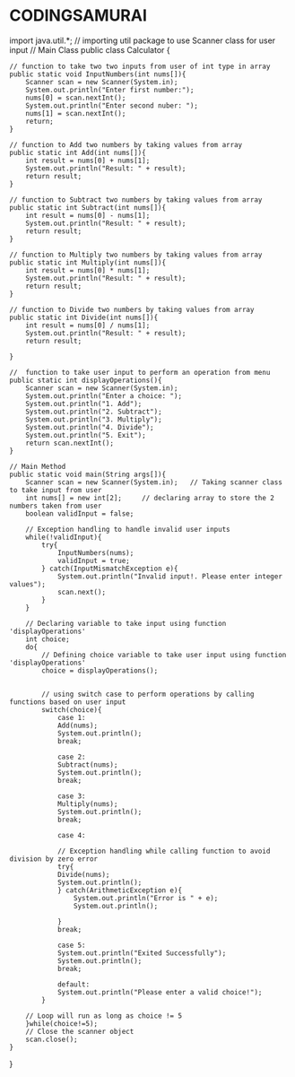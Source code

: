 # CODINGSAMURAI
import java.util.*;  // importing util package to use Scanner class for user input
// Main Class
public class Calculator {

    // function to take two two inputs from user of int type in array
    public static void InputNumbers(int nums[]){
        Scanner scan = new Scanner(System.in);
        System.out.println("Enter first number:");
        nums[0] = scan.nextInt();
        System.out.println("Enter second nuber: ");
        nums[1] = scan.nextInt();
        return;
    }
    
    // function to Add two numbers by taking values from array
    public static int Add(int nums[]){
        int result = nums[0] + nums[1];
        System.out.println("Result: " + result);
        return result;
    }

    // function to Subtract two numbers by taking values from array
    public static int Subtract(int nums[]){
        int result = nums[0] - nums[1];
        System.out.println("Result: " + result);
        return result;
    }

    // function to Multiply two numbers by taking values from array
    public static int Multiply(int nums[]){
        int result = nums[0] * nums[1];
        System.out.println("Result: " + result);
        return result;
    }

    // function to Divide two numbers by taking values from array
    public static int Divide(int nums[]){
        int result = nums[0] / nums[1];
        System.out.println("Result: " + result);
        return result;
        
    }

    //  function to take user input to perform an operation from menu
    public static int displayOperations(){
        Scanner scan = new Scanner(System.in);
        System.out.println("Enter a choice: ");
        System.out.println("1. Add");
        System.out.println("2. Subtract");
        System.out.println("3. Multiply");
        System.out.println("4. Divide");
        System.out.println("5. Exit");
        return scan.nextInt();  
    }

    // Main Method
    public static void main(String args[]){
        Scanner scan = new Scanner(System.in);   // Taking scanner class to take input from user
        int nums[] = new int[2];     // declaring array to store the 2 numbers taken from user
        boolean validInput = false;

        // Exception handling to handle invalid user inputs 
        while(!validInput){
            try{
                InputNumbers(nums);
                validInput = true;
            } catch(InputMismatchException e){
                System.out.println("Invalid input!. Please enter integer values");
                scan.next();
            }
        }

        // Declaring variable to take input using function 'displayOperations'
        int choice;
        do{
            // Defining choice variable to take user input using function 'displayOperations'
            choice = displayOperations();
            
            
            // using switch case to perform operations by calling functions based on user input
            switch(choice){
                case 1:
                Add(nums);
                System.out.println();
                break;

                case 2:
                Subtract(nums);
                System.out.println();
                break;

                case 3:
                Multiply(nums);
                System.out.println();
                break;

                case 4:

                // Exception handling while calling function to avoid division by zero error
                try{
                Divide(nums);
                System.out.println();
                } catch(ArithmeticException e){
                    System.out.println("Error is " + e);
                    System.out.println();

                }
                break;

                case 5:
                System.out.println("Exited Successfully");
                System.out.println();
                break;

                default:
                System.out.println("Please enter a valid choice!");
            }

        // Loop will run as long as choice != 5
        }while(choice!=5);
        // Close the scanner object
        scan.close();   
    }
}
